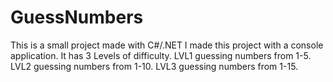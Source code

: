 # GuessNumbers
This is a small project made with C#/.NET
I made this project with a console application.
It has 3 Levels of difficulty.
LVL1 guessing numbers from 1-5.
LVL2 guessing numbers from 1-10.
LVL3 guessing numbers from 1-15.
